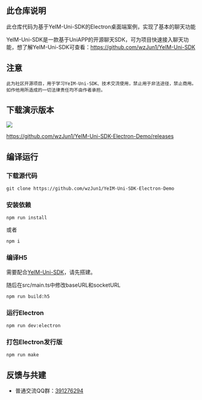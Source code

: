 
## 此仓库说明

此仓库代码为基于YeIM-Uni-SDK的Electron桌面端案例，实现了基本的聊天功能

YeIM-Uni-SDK是一款基于UniAPP的开源聊天SDK，可为项目快速接入聊天功能，想了解YeIM-Uni-SDK可查看：https://github.com/wzJun1/YeIM-Uni-SDK

## 注意

`此为社区开源项目，用于学习YeIM-Uni-SDK、技术交流使用，禁止用于非法途径，禁止商用。如作他用所造成的一切法律责任均不由作者承担。` 


## 下载演示版本

![](https://s2.loli.net/2023/03/08/Mp6stlRvqrm2WSO.png)

https://github.com/wzJun1/YeIM-Uni-SDK-Electron-Demo/releases

## 编译运行

### 下载源代码

```shell
git clone https://github.com/wzJun1/YeIM-Uni-SDK-Electron-Demo
```

### 安装依赖

```shell
npm run install
```

或者

```shell
npm i
```

### 编译H5

需要配合[YeIM-Uni-SDK](https://github.com/wzJun1/YeIM-Uni-SDK "YeIM-Uni-SDK")，请先搭建。

随后在src/main.ts中修改baseURL和socketURL

```shell
npm run build:h5
```

### 运行Electron

```shell
npm run dev:electron
```

### 打包Electron发行版

```shell
npm run make
```
 

## 反馈与共建

- 普通交流QQ群：[391276294](https://qm.qq.com/cgi-bin/qm/qr?k=hEQnVRj3c1B0gDpD2QJrD7UIfWMzCUuM&jump_from=webapi&authKey=kbrD7NHXGIPaiVb2puw+vJeRCIQSXVhIci7eFvFLBH/UjGt+hrdOk4upK731S+1+)
